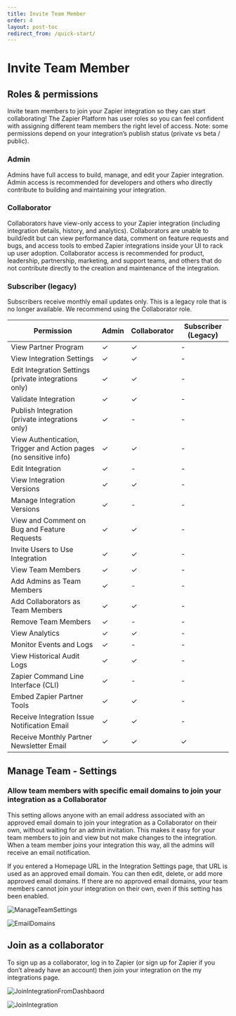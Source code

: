 ```yaml
---
title: Invite Team Member
order: 4
layout: post-toc
redirect_from: /quick-start/
---
```


# Invite Team Member

## Roles & permissions

Invite team members to join your Zapier integration so they can start collaborating! The Zapier Platform has user roles so you can feel confident with assigning different team members the right level of access. Note: some permissions depend on your integration’s publish status (private vs beta / public).

### Admin

Admins have full access to build, manage, and edit your Zapier integration. Admin access is recommended for developers and others who directly contribute to building and maintaining your integration.

### Collaborator

Collaborators have view-only access to your Zapier integration (including integration details, history, and analytics). Collaborators are unable to build/edit but can view performance data, comment on feature requests and bugs, and access tools to embed Zapier integrations inside your UI to rack up user adoption. Collaborator access is recommended for product, leadership, partnership, marketing, and support teams, and others that do not contribute directly to the creation and maintenance of the integration.

### Subscriber (legacy)

Subscribers receive monthly email updates only. This is a legacy role that is no longer available. We recommend using the Collaborator role.

| **Permission**                                                    	| **Admin** 	| **Collaborator** 	| **Subscriber** (Legacy) 	|
|-------------------------------------------------------------------	|-----------	|------------------	|-------------------------	|
| View Partner Program                                              	| ✓         	| ✓                	| -                       	|
| View Integration Settings                                         	| ✓         	| ✓                	| -                       	|
| Edit Integration Settings (private integrations only)             	| ✓         	| ✓                	| -                       	|
| Validate Integration                                              	| ✓         	| ✓                	| -                       	|
| Publish Integration (private integrations only)                   	| ✓         	| -                	| -                       	|
| View Authentication, Trigger and Action pages (no sensitive info) 	| ✓         	| ✓                	| -                       	|
| Edit Integration                                                  	| ✓         	| -                	| -                       	|
| View Integration Versions                                         	| ✓         	| ✓                	| -                       	|
| Manage Integration Versions                                       	| ✓         	| -                	| -                       	|
| View and Comment on Bug and Feature Requests                      	| ✓         	| ✓                	| -                       	|
| Invite Users to Use Integration                                   	| ✓         	| ✓                	| -                       	|
| View Team Members                                                 	| ✓         	| ✓                	| -                       	|
| Add Admins as Team Members                                        	| ✓         	| -                	| -                       	|
| Add Collaborators as Team Members                                 	| ✓         	| ✓                	| -                       	|
| Remove Team Members                                               	| ✓         	| -                	| -                       	|
| View Analytics                                                    	| ✓         	| ✓                	| -                       	|
| Monitor Events and Logs                                           	| ✓         	| -                	| -                       	|
| View Historical Audit Logs                                        	| ✓         	| ✓                	| -                       	|
| Zapier Command Line Interface (CLI)                               	| ✓         	| -                	| -                       	|
| Embed Zapier Partner Tools                                        	| ✓         	| ✓                	| -                       	|
| Receive Integration Issue Notification Email                      	| ✓         	| ✓                	| -                       	|
| Receive Monthly Partner Newsletter Email                          	| ✓         	| ✓                	| ✓                       	|

## Manage Team - Settings

### Allow team members with specific email domains to join your integration as a Collaborator

This setting allows anyone with an email address associated with an approved email domain to join your integration as a Collaborator on their own, without waiting for an admin invitation. This makes it easy for your team members to join and view but not make changes to the integration. When a team member joins your integration this way, all the admins will receive an email notification.

If you entered a Homepage URL in the Integration Settings page, that URL is used as an approved email domain. You can then edit, delete, or add more approved email domains. If there are no approved email domains, your team members cannot join your integration on their own, even if this setting has been enabled.

![ManageTeamSettings](https://cdn.zappy.app/ba32ec04e4bb8fb6fa98c6f0f6c2c0c2.png)

![EmailDomains](https://cdn.zappy.app/7c423f6e7166c70d4622393859cedb9b.png)

## Join as a collaborator

To sign up as a collaborator, log in to Zapier (or sign up for Zapier if you don’t already have an account) then join your integration on the my integrations page.

![JoinIntegrationFromDashbaord](https://cdn.zappy.app/5a3452ea8e72049a2083aab5dac59069.png)

![JoinIntegration](https://cdn.zappy.app/b47f3a9b672533df505667cf3933a9ee.png)
